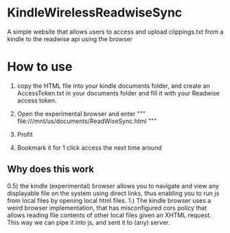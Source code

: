 # KindleWirelessReadwiseSync
A simple website that allows users to access and upload clippings.txt from a kindle to the readwise api using the browser


# How to use
1. copy the HTML file into your kindle documents folder, and create an AccessToken.txt in your documents folder and fill it with your Readwise access token.
2. Open the experimental browser and enter 
"""
file:///mnt/us/documents/ReadWiseSync.html
"""

3. Profit

4. Bookmark it for 1 click access the next time around

## Why does this work
0.5) the kindle (experimental) browser allows you to navigate and view any displayable file on the system using direct links, thus enabling you to run js from local files by opening local html files.
1.) The kindle browser uses a weird browser implementation, that has misconfigured cors policy that allows reading file contents of other local files given an XHTML request. This way we can pipe it into js, and sent it to (any) server.